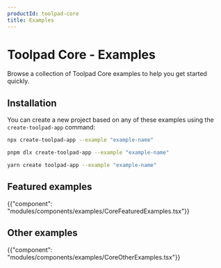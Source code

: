 ```yaml
---
productId: toolpad-core
title: Examples
---
```


# Toolpad Core - Examples

<p class="description">Browse a collection of Toolpad Core examples to help you get started quickly.</p>

## Installation

You can create a new project based on any of these examples using the `create-toolpad-app` command:

<codeblock storageKey="package-manager">

```bash npm
npx create-toolpad-app --example "example-name"
```

```bash pnpm
pnpm dlx create-toolpad-app --example "example-name"
```

```bash yarn
yarn create toolpad-app --example "example-name"
```

</codeblock>

## Featured examples

{{"component": "modules/components/examples/CoreFeaturedExamples.tsx"}}

## Other examples

{{"component": "modules/components/examples/CoreOtherExamples.tsx"}}
